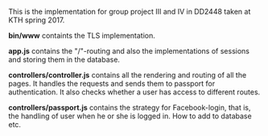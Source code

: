 This is the implementation for group project III and IV in DD2448 taken at KTH spring 2017. 

<b>bin/www</b> containts the TLS implementation.

<b>app.js</b> contains the "/"-routing and also the implementations of sessions and storing them in the database.

<b>controllers/controller.js</b> contains all the rendering and routing of all the pages. It handles the requests and sends them to passport for authentication. It also checks whether a user has access to different routes. 

<b>controllers/passport.js</b> contains the strategy for Facebook-login, that is, the handling of user when he or she is logged in. How to add to database etc. 
